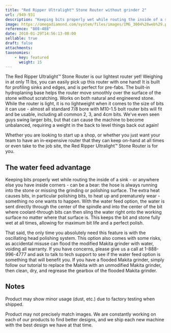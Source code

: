 ```yaml
---
title: "Red Ripper Ultralight™ Stone Router without grinder 2"
url: /949-931
description: "Keeping bits properly wet while routing the inside of a sink - or anywhere else you have inside corners - can be a bear: the hose is always running into the stone or missing the grinding or polishing surface."
image: https://omegadiamond.com/system/files/images/IMG_3004%28web%29.preview.jpg
reference: "808-488"
date: 2018-01-29T14:56:13-08:00
sellable: true
draft: false
attachments:
taxonomies: 
    - key: featured
      weight: 15
---
```


The Red Ripper Ultralight™ Stone Router is our lightest router yet! Weighing in at only 11 lbs, you can easily pick up this router with one hand! It is built for profiling sinks and edges, and is perfect for pre-fabs. The built-in hydroplaning base helps the router move smoothly over the surface of the stone without scratching. Works on both natural and engineered stone. While the router is light, it is no lightweight when it comes to the size of bits it can use - almost all standard 7/8 bore with M10-1.5 bolt router bits will fit and be usable, including all common 2, 3, and 4cm bits.  We've even seen guys swing larger bits, but that can cause the machine to become unbalanced, requiring a weight in the back to level things back out again!

Whether you are looking to start up a shop, or whether you just want your team to have an in-expensive router that they can keep on-hand at all times or even take to the job site, the Red Ripper Ultralight™ Stone Router is for you.

## The water feed advantage

Keeping bits properly wet while routing the inside of a sink - or anywhere else you have inside corners - can be a bear: the hose is always running into the stone or missing the grinding or polishing surface. The extra heat causes bits, in particular polishing bits, to heat up and prematurely wear - something no one wants to happen. With the water feed option, the water is sent directly through the center of the spindle and into the center of the bit where coolant-through bits can then sling the water right onto the working surface no matter where that surface is. This keeps the bit and stone fully wet at all times, allowing for maximum bit life and a perfect polish.

That said, the only time you absolutely need this feature is with the oscillating head polishing system. This option also comes with some risks, as accidental misuse can flood the modified Makita grinder with water, voiding all warranty. If you have concerns, please give us a call at 1-888-996-4777 and ask to talk to tech support to see if the water feed option is something that will benefit you. If you have a flooded Makita grinder, simply follow our tutorial to replace the Makita with an unmodified Makita grinder, then clean, dry, and regrease the gearbox of the flooded Makita grinder.

## Notes

Product may show minor usage (dust, etc.) due to factory testing when shipped.

Product may not precisely match images. We are constantly working on each of our products to find better designs, and we ship each new machine with the best design we have at that time.
